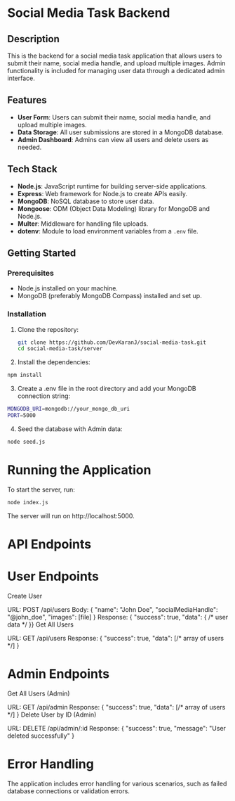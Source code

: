 # Social Media Task Backend

## Description
This is the backend for a social media task application that allows users to submit their name, social media handle, and upload multiple images. Admin functionality is included for managing user data through a dedicated admin interface.

## Features
- **User Form**: Users can submit their name, social media handle, and upload multiple images.
- **Data Storage**: All user submissions are stored in a MongoDB database.
- **Admin Dashboard**: Admins can view all users and delete users as needed.

## Tech Stack
- **Node.js**: JavaScript runtime for building server-side applications.
- **Express**: Web framework for Node.js to create APIs easily.
- **MongoDB**: NoSQL database to store user data.
- **Mongoose**: ODM (Object Data Modeling) library for MongoDB and Node.js.
- **Multer**: Middleware for handling file uploads.
- **dotenv**: Module to load environment variables from a `.env` file.

## Getting Started

### Prerequisites
- Node.js installed on your machine.
- MongoDB (preferably MongoDB Compass) installed and set up.

### Installation
1. Clone the repository:
   ```bash
   git clone https://github.com/DevKaranJ/social-media-task.git
   cd social-media-task/server
2. Install the dependencies:

```bash
npm install
```
3. Create a .env file in the root directory and add your MongoDB connection string:
```bash
MONGODB_URI=mongodb://your_mongo_db_uri
PORT=5000
```
4. Seed the database with Admin data:

``` bash
node seed.js
```

# Running the Application
To start the server, run:

```bash
node index.js
```
The server will run on http://localhost:5000.

# API Endpoints
# User Endpoints
Create User

URL: POST /api/users
Body: { "name": "John Doe", "socialMediaHandle": "@john_doe", "images": [file] }
Response: { "success": true, "data": { /* user data */ }}
Get All Users

URL: GET /api/users
Response: { "success": true, "data": [/* array of users */] }
# Admin Endpoints
Get All Users (Admin)

URL: GET /api/admin
Response: { "success": true, "data": [/* array of users */] }
Delete User by ID (Admin)

URL: DELETE /api/admin/:id
Response: { "success": true, "message": "User deleted successfully" }
# Error Handling
The application includes error handling for various scenarios, such as failed database connections or validation errors.
